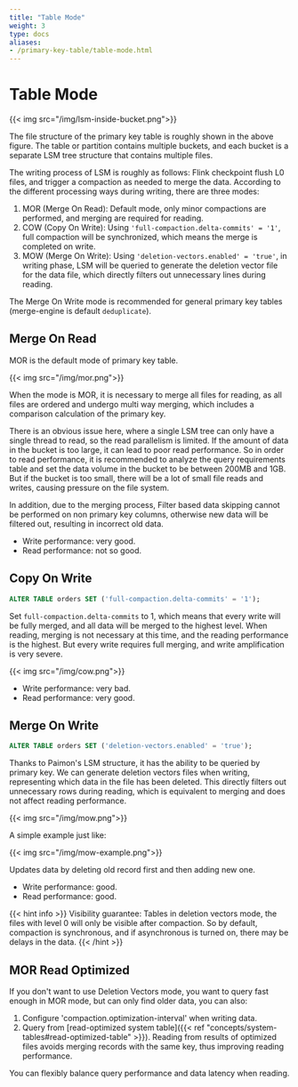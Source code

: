 ```yaml
---
title: "Table Mode"
weight: 3
type: docs
aliases:
- /primary-key-table/table-mode.html
---
```

<!--
Licensed to the Apache Software Foundation (ASF) under one
or more contributor license agreements.  See the NOTICE file
distributed with this work for additional information
regarding copyright ownership.  The ASF licenses this file
to you under the Apache License, Version 2.0 (the
"License"); you may not use this file except in compliance
with the License.  You may obtain a copy of the License at

  http://www.apache.org/licenses/LICENSE-2.0

Unless required by applicable law or agreed to in writing,
software distributed under the License is distributed on an
"AS IS" BASIS, WITHOUT WARRANTIES OR CONDITIONS OF ANY
KIND, either express or implied.  See the License for the
specific language governing permissions and limitations
under the License.
-->

# Table Mode

{{< img src="/img/lsm-inside-bucket.png">}}

The file structure of the primary key table is roughly shown in the above figure. The table or partition contains
multiple buckets, and each bucket is a separate LSM tree structure that contains multiple files.

The writing process of LSM is roughly as follows: Flink checkpoint flush L0 files, and trigger a compaction as needed
to merge the data. According to the different processing ways during writing, there are three modes:

1. MOR (Merge On Read): Default mode, only minor compactions are performed, and merging are required for reading.
2. COW (Copy On Write): Using `'full-compaction.delta-commits' = '1'`, full compaction will be synchronized, which
   means the merge is completed on write.
3. MOW (Merge On Write): Using `'deletion-vectors.enabled' = 'true'`, in writing phase, LSM will be queried to generate
   the deletion vector file for the data file, which directly filters out unnecessary lines during reading.

The Merge On Write mode is recommended for general primary key tables (merge-engine is default `deduplicate`).

## Merge On Read

MOR is the default mode of primary key table.

{{< img src="/img/mor.png">}}

When the mode is MOR, it is necessary to merge all files for reading, as all files are ordered and undergo multi way
merging, which includes a comparison calculation of the primary key.

There is an obvious issue here, where a single LSM tree can only have a single thread to read, so the read parallelism
is limited. If the amount of data in the bucket is too large, it can lead to poor read performance. So in order to read
performance, it is recommended to analyze the query requirements table and set the data volume in the bucket to be
between 200MB and 1GB. But if the bucket is too small, there will be a lot of small file reads and writes, causing
pressure on the file system.

In addition, due to the merging process, Filter based data skipping cannot be performed on non primary key columns, 
otherwise new data will be filtered out, resulting in incorrect old data.

- Write performance: very good.
- Read performance: not so good.

## Copy On Write

```sql
ALTER TABLE orders SET ('full-compaction.delta-commits' = '1');
```

Set `full-compaction.delta-commits` to 1, which means that every write will be fully merged, and all data will be merged
to the highest level. When reading, merging is not necessary at this time, and the reading performance is the highest.
But every write requires full merging, and write amplification is very severe.

{{< img src="/img/cow.png">}}

- Write performance: very bad.
- Read performance: very good.

## Merge On Write

```sql
ALTER TABLE orders SET ('deletion-vectors.enabled' = 'true');
```

Thanks to Paimon's LSM structure, it has the ability to be queried by primary key. We can generate deletion vectors
files when writing, representing which data in the file has been deleted. This directly filters out unnecessary rows
during reading, which is equivalent to merging and does not affect reading performance.

{{< img src="/img/mow.png">}}

A simple example just like:

{{< img src="/img/mow-example.png">}}

Updates data by deleting old record first and then adding new one.

- Write performance: good.
- Read performance: good.

{{< hint info >}}
Visibility guarantee: Tables in deletion vectors mode, the files with level 0 will only be visible after compaction.
So by default, compaction is synchronous, and if asynchronous is turned on, there may be delays in the data.
{{< /hint >}}

## MOR Read Optimized

If you don't want to use Deletion Vectors mode, you want to query fast enough in MOR mode, but can only find
older data, you can also:

1. Configure 'compaction.optimization-interval' when writing data.
2. Query from [read-optimized system table]({{< ref "concepts/system-tables#read-optimized-table" >}}). Reading from
   results of optimized files avoids merging records with the same key, thus improving reading performance.

You can flexibly balance query performance and data latency when reading.
